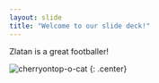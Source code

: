 ```yaml
---
layout: slide
title: "Welcome to our slide deck!"
---
```


Zlatan is a great footballer! 

![cherryontop-o-cat](https://octodex.github.com/images/cherryontop-o-cat.png)
{: .center}
